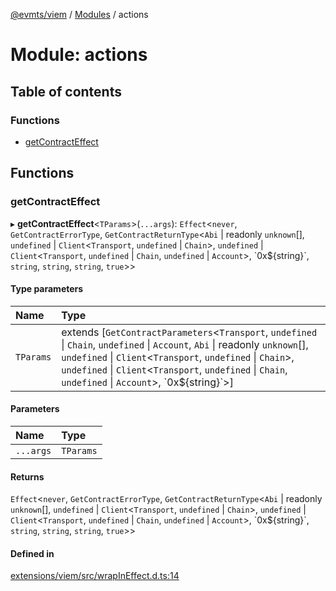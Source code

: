 [@evmts/viem](/reference/viem-effect/README.md) / [Modules](/reference/viem-effect/modules.md) / actions

# Module: actions

## Table of contents

### Functions

- [getContractEffect](/reference/viem-effect/modules/actions.md#getcontracteffect)

## Functions

### getContractEffect

▸ **getContractEffect**<`TParams`\>(`...args`): `Effect`<`never`, `GetContractErrorType`, `GetContractReturnType`<`Abi` \| readonly `unknown`[], `undefined` \| `Client`<`Transport`, `undefined` \| `Chain`\>, `undefined` \| `Client`<`Transport`, `undefined` \| `Chain`, `undefined` \| `Account`\>, \`0x${string}\`, `string`, `string`, `string`, ``true``\>\>

#### Type parameters

| Name | Type |
| :------ | :------ |
| `TParams` | extends [`GetContractParameters`<`Transport`, `undefined` \| `Chain`, `undefined` \| `Account`, `Abi` \| readonly `unknown`[], `undefined` \| `Client`<`Transport`, `undefined` \| `Chain`\>, `undefined` \| `Client`<`Transport`, `undefined` \| `Chain`, `undefined` \| `Account`\>, \`0x${string}\`\>] |

#### Parameters

| Name | Type |
| :------ | :------ |
| `...args` | `TParams` |

#### Returns

`Effect`<`never`, `GetContractErrorType`, `GetContractReturnType`<`Abi` \| readonly `unknown`[], `undefined` \| `Client`<`Transport`, `undefined` \| `Chain`\>, `undefined` \| `Client`<`Transport`, `undefined` \| `Chain`, `undefined` \| `Account`\>, \`0x${string}\`, `string`, `string`, `string`, ``true``\>\>

#### Defined in

[extensions/viem/src/wrapInEffect.d.ts:14](https://github.com/evmts/evmts-monorepo/blob/main/extensions/viem/src/wrapInEffect.d.ts#L14)
